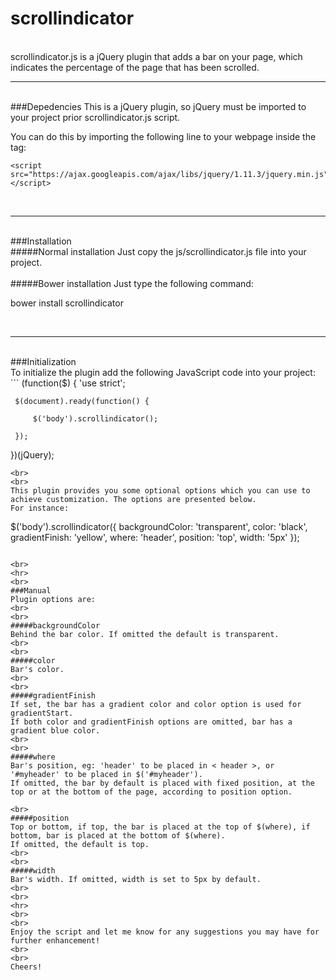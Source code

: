 # scrollindicator
<br>
scrollindicator.js is a jQuery plugin that adds a bar on your page, which indicates the percentage of the page that has been scrolled.

<br>
<hr>
<br>
###Depedencies
This is a jQuery plugin, so jQuery must be imported to your project prior scrollindicator.js script.

You can do this by importing the following line to your webpage inside the <head> tag:
```
<script src="https://ajax.googleapis.com/ajax/libs/jquery/1.11.3/jquery.min.js"> </script>
```

<br>
<hr>
<br>
###Installation
<br>
#####Normal installation
Just copy the js/scrollindicator.js file into your project.
<br>
<br>
#####Bower installation
Just type the following command:

bower install scrollindicator

<br>
<hr>
<br>
###Initialization
<br>
To initialize the plugin add the following JavaScript code into your project:
```
(function($) {
    'use strict';
     
     $(document).ready(function() {
         
         $('body').scrollindicator();

     });
     
})(jQuery);
```
<br>
<br>
This plugin provides you some optional options which you can use to achieve customization. The options are presented below.
For instance:
```
$('body').scrollindicator({ 
            backgroundColor: 'transparent',
            color: 'black',
            gradientFinish: 'yellow',
            where: 'header',
            position: 'top',
            width: '5px'
 });
```

<br>
<hr>
<br>
###Manual
Plugin options are:
<br>
<br>
#####backgroundColor
Behind the bar color. If omitted the default is transparent.
<br>
<br>
#####color
Bar's color.
<br>
<br>
#####gradientFinish
If set, the bar has a gradient color and color option is used for gradientStart.
If both color and gradientFinish options are omitted, bar has a gradient blue color.
<br>
<br>
#####where
Bar's position, eg: 'header' to be placed in < header >, or '#myheader' to be placed in $('#myheader').
If omitted, the bar by default is placed with fixed position, at the top or at the bottom of the page, according to position option.

<br>
#####position
Top or bottom, if top, the bar is placed at the top of $(where), if bottom, bar is placed at the bottom of $(where).
If omitted, the default is top.
<br>
<br>
#####width
Bar's width. If omitted, width is set to 5px by default.
<br>
<br>
<hr>
<br>
<br>
Enjoy the script and let me know for any suggestions you may have for further enhancement!
<br>
<br>
Cheers!
